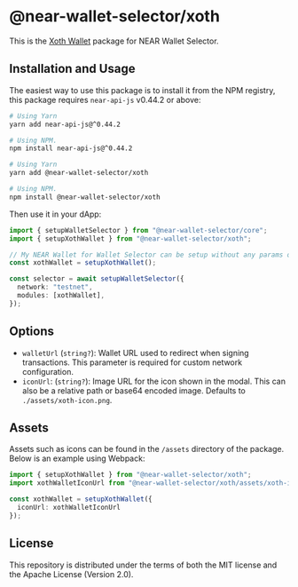 # @near-wallet-selector/xoth

This is the [Xoth Wallet](https://xoth.app/) package for NEAR Wallet Selector.

## Installation and Usage

The easiest way to use this package is to install it from the NPM registry, this package requires `near-api-js` v0.44.2 or above:

```bash
# Using Yarn
yarn add near-api-js@^0.44.2

# Using NPM.
npm install near-api-js@^0.44.2
```
```bash
# Using Yarn
yarn add @near-wallet-selector/xoth

# Using NPM.
npm install @near-wallet-selector/xoth
```

Then use it in your dApp:

```ts
import { setupWalletSelector } from "@near-wallet-selector/core";
import { setupXothWallet } from "@near-wallet-selector/xoth";

// My NEAR Wallet for Wallet Selector can be setup without any params or it can take two optional params.
const xothWallet = setupXothWallet();

const selector = await setupWalletSelector({
  network: "testnet",
  modules: [xothWallet],
});
```

## Options

- `walletUrl` (`string?`): Wallet URL used to redirect when signing transactions. This parameter is required for custom network configuration.
- `iconUrl`: (`string?`): Image URL for the icon shown in the modal. This can also be a relative path or base64 encoded image. Defaults to `./assets/xoth-icon.png`.

## Assets

Assets such as icons can be found in the `/assets` directory of the package. Below is an example using Webpack:

```ts
import { setupXothWallet } from "@near-wallet-selector/xoth";
import xothWalletIconUrl from "@near-wallet-selector/xoth/assets/xoth-icon.png";

const xothWallet = setupXothWallet({
  iconUrl: xothWalletIconUrl
});
```

## License

This repository is distributed under the terms of both the MIT license and the Apache License (Version 2.0).
